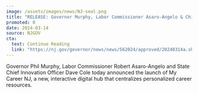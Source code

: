 ```yaml
---
image: /assets/images/news/NJ-seal.png
title: "RELEASE: Governor Murphy, Labor Commissioner Asaro-Angelo & Chief Innovation Officer Cole Announce Launch of My Career NJ"
promoted: 0
date: 2024-03-14
source: NJGOV
cta:
  text: Continue Reading
  link: "https://nj.gov/governor/news/news/562024/approved/20240314a.shtml"
---
```


Governor Phil Murphy, Labor Commissioner Robert Asaro-Angelo and State Chief Innovation Officer Dave Cole today announced the launch of My Career NJ, a new, interactive digital hub that centralizes personalized career resources.
